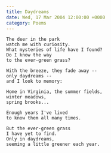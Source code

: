 ```yaml
---
title: Daydreams
date: Wed, 17 Mar 2004 12:00:00 +0000
category: Poems
---
```


    The deer in the park  
    watch me with curiosity.  
    What mysteries of life have I found?  
    Do I know the way  
    to the ever-green grass?

    With the breeze, they fade away --  
    only daydreams --  
    and I look to memory:

    Home in Virginia, the summer fields,  
    winter meadows,  
    spring brooks...

    Enough years I've lived  
    to know them all many times.

    But the ever-green grass  
    I have yet to find.  
    Only in daydreams,  
    seeming a little greener each year.


